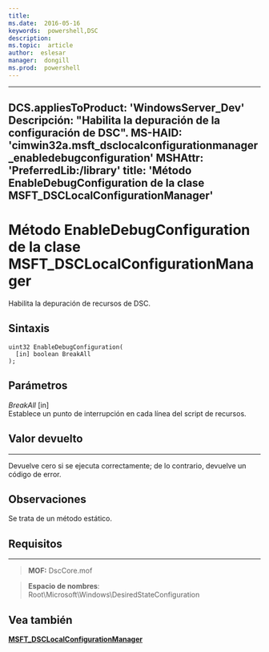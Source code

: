 ```yaml
---
title:  
ms.date:  2016-05-16
keywords:  powershell,DSC
description:  
ms.topic:  article
author:  eslesar
manager:  dongill
ms.prod:  powershell
---
```


---
DCS.appliesToProduct: 'WindowsServer\_Dev' Descripción: "Habilita la depuración de la configuración de DSC".
MS-HAID: 'cimwin32a.msft\_dsclocalconfigurationmanager\_enabledebugconfiguration' MSHAttr: 'PreferredLib:/library' title: 'Método EnableDebugConfiguration de la clase MSFT_DSCLocalConfigurationManager'
---

# Método EnableDebugConfiguration de la clase MSFT_DSCLocalConfigurationManager

Habilita la depuración de recursos de DSC.

Sintaxis
------

```mof
uint32 EnableDebugConfiguration(
  [in] boolean BreakAll
);
```

Parámetros
----------

*BreakAll* \[in\]  
Establece un punto de interrupción en cada línea del script de recursos.

## Valor devuelto
------------

Devuelve cero si se ejecuta correctamente; de lo contrario, devuelve un código de error.

## Observaciones

Se trata de un método estático.

## Requisitos
------------
>**MOF:** DscCore.mof

>**Espacio de nombres**: Root\Microsoft\Windows\DesiredStateConfiguration


## Vea también


[**MSFT_DSCLocalConfigurationManager**](msft-dsclocalconfigurationmanager.md)
 

 





<!--HONumber=May16_HO3-->



